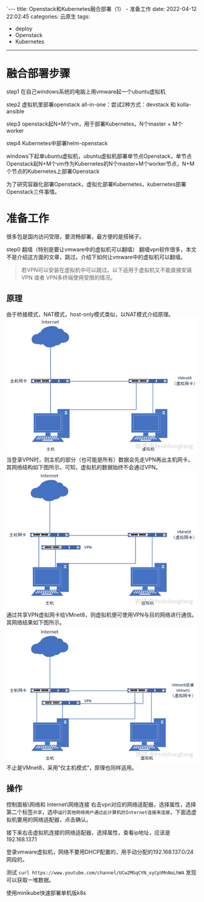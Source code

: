 `---
title: Openstack和Kubernetes融合部署（1） - 准备工作
date: 2022-04-12 22:02:45
categories: 云原生
tags:
- deploy
- Openstack
- Kubernetes
---

# 融合部署步骤
step1 在自己windows系统的电脑上用vmware起一个ubuntu虚拟机

step2 虚拟机里部署openstack all-in-one：尝试2种方式：devstack 和 kolla-ansible

step3 openstack起N+M个vm，用于部署Kubernetes，N个master + M个worker

step4 Kubernetes中部署helm-openstack

windows下起单ubuntu虚拟机，ubuntu虚拟机部署单节点Openstack，单节点Openstack起N+M个vm作为Kubernetes的N个master+M个worker节点，N+M个节点的Kubernetes上部署Openstack

为了研究容器化部署Openstack，虚拟化部署Kubernetes，kubernetes部署Openstack三件事情。

# 准备工作
很多包是国内访问受限，要流畅部署，最方便的是搭梯子。

step0 翻墙（特别是要让vmware中的虚拟机可以翻墙）
翻墙vpn软件很多，本文不是介绍这方面的文章，跳过。介绍下如何让vmware中的虚拟机可以翻墙。

> 若VPN可以安装在虚拟机中可以跳过。以下适用于虚拟机又不能直接安装VPN 或者 VPN多终端使用受限的情况。

## 原理
由于桥接模式，NAT模式，host-only模式类似，以NAT模式介绍原理。
![](/source/images/fusion-deploy1/a7438588.png)
当登录VPN时，则主机的部分（也可能是所有）数据会先走VPN再出主机网卡。其网络结构如下图所示。可知，虚拟机的数据始终不会通过VPN。
![](/source/images/fusion-deploy1/9abc1dc7.png)
通过共享VPN虚拟网卡给VMnet8，则虚拟机便可使用VPN与目的网络进行通信。其网络结果如下图所示。
![](/source/images/fusion-deploy1/080d2480.png)
不止是VMnet8，采用“仅主机模式”，原理也同样适用。

## 操作
控制面板\网络和 Internet\网络连接
右击vpn对应的网络适配器，选择属性，选择第二个标签`共享`，选中`运行其他网络用户通过此计算机的Internet连接来连接`，下面选虚拟机要用的网络适配器，点击确认。

接下来右击虚拟机连接的网络适配器，选择属性，查看ip地址，应该是192.168.137.1

登录vmware虚拟机，网络不要用DHCP配置的，用手动分配的192.168.137.0/24网段的。

测试 `curl https://www.youtube.com/channel/UCw2MGqCYN_xyCpVMnNoLhWA` 发现可以获取一堆数据。

使用minikube快速部署单机版k8s
